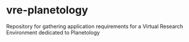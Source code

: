 # vre-planetology
Repository for gathering application requirements for a Virtual Research Environment dedicated to Planetology
